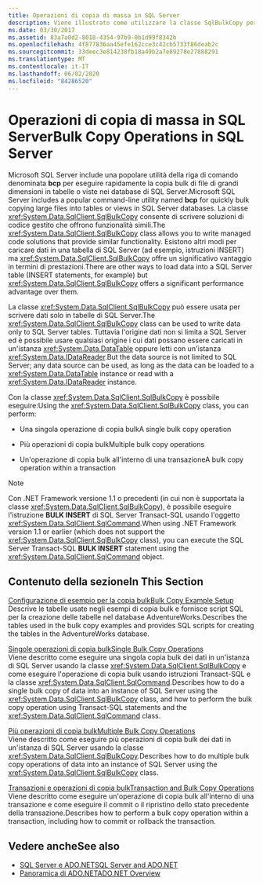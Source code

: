 ```yaml
---
title: Operazioni di copia di massa in SQL Server
description: Viene illustrato come utilizzare la classe SqlBulkCopy per scrivere soluzioni di codice gestito per la copia bulk di file di grandi dimensioni in tabelle o viste di database SQL Server.
ms.date: 03/30/2017
ms.assetid: 83a7a0d2-8018-4354-97b9-0b1d99f8342b
ms.openlocfilehash: 4f877836aa45efe162cce3c42cb5733f86deab2c
ms.sourcegitcommit: 33deec3e814238fb18a49b2a7e89278e27888291
ms.translationtype: MT
ms.contentlocale: it-IT
ms.lasthandoff: 06/02/2020
ms.locfileid: "84286520"
---
```

# <a name="bulk-copy-operations-in-sql-server"></a><span data-ttu-id="5e9fa-103">Operazioni di copia di massa in SQL Server</span><span class="sxs-lookup"><span data-stu-id="5e9fa-103">Bulk Copy Operations in SQL Server</span></span>
<span data-ttu-id="5e9fa-104">Microsoft SQL Server include una popolare utilità della riga di comando denominata **bcp** per eseguire rapidamente la copia bulk di file di grandi dimensioni in tabelle o viste nei database di SQL Server.</span><span class="sxs-lookup"><span data-stu-id="5e9fa-104">Microsoft SQL Server includes a popular command-line utility named **bcp** for quickly bulk copying large files into tables or views in SQL Server databases.</span></span> <span data-ttu-id="5e9fa-105">La classe <xref:System.Data.SqlClient.SqlBulkCopy> consente di scrivere soluzioni di codice gestito che offrono funzionalità simili.</span><span class="sxs-lookup"><span data-stu-id="5e9fa-105">The <xref:System.Data.SqlClient.SqlBulkCopy> class allows you to write managed code solutions that provide similar functionality.</span></span> <span data-ttu-id="5e9fa-106">Esistono altri modi per caricare dati in una tabella di SQL Server (ad esempio, istruzioni INSERT) ma <xref:System.Data.SqlClient.SqlBulkCopy> offre un significativo vantaggio in termini di prestazioni.</span><span class="sxs-lookup"><span data-stu-id="5e9fa-106">There are other ways to load data into a SQL Server table (INSERT statements, for example) but <xref:System.Data.SqlClient.SqlBulkCopy> offers a significant performance advantage over them.</span></span>  
  
 <span data-ttu-id="5e9fa-107">La classe <xref:System.Data.SqlClient.SqlBulkCopy> può essere usata per scrivere dati solo in tabelle di SQL Server.</span><span class="sxs-lookup"><span data-stu-id="5e9fa-107">The <xref:System.Data.SqlClient.SqlBulkCopy> class can be used to write data only to SQL Server tables.</span></span> <span data-ttu-id="5e9fa-108">Tuttavia l'origine dati non si limita a SQL Server ed è possibile usare qualsiasi origine i cui dati possano essere caricati in un'istanza <xref:System.Data.DataTable> oppure letti con un'istanza <xref:System.Data.IDataReader>.</span><span class="sxs-lookup"><span data-stu-id="5e9fa-108">But the data source is not limited to SQL Server; any data source can be used, as long as the data can be loaded to a <xref:System.Data.DataTable> instance or read with a <xref:System.Data.IDataReader> instance.</span></span>  
  
 <span data-ttu-id="5e9fa-109">Con la classe <xref:System.Data.SqlClient.SqlBulkCopy> è possibile eseguire:</span><span class="sxs-lookup"><span data-stu-id="5e9fa-109">Using the <xref:System.Data.SqlClient.SqlBulkCopy> class, you can perform:</span></span>  
  
- <span data-ttu-id="5e9fa-110">Una singola operazione di copia bulk</span><span class="sxs-lookup"><span data-stu-id="5e9fa-110">A single bulk copy operation</span></span>  
  
- <span data-ttu-id="5e9fa-111">Più operazioni di copia bulk</span><span class="sxs-lookup"><span data-stu-id="5e9fa-111">Multiple bulk copy operations</span></span>  
  
- <span data-ttu-id="5e9fa-112">Un'operazione di copia bulk all'interno di una transazione</span><span class="sxs-lookup"><span data-stu-id="5e9fa-112">A bulk copy operation within a transaction</span></span>  
  
> [!NOTE]
> <span data-ttu-id="5e9fa-113">Con .NET Framework versione 1.1 o precedenti (in cui non è supportata la classe <xref:System.Data.SqlClient.SqlBulkCopy>), è possibile eseguire l'istruzione **BULK INSERT** di SQL Server Transact-SQL usando l'oggetto <xref:System.Data.SqlClient.SqlCommand>.</span><span class="sxs-lookup"><span data-stu-id="5e9fa-113">When using .NET Framework version 1.1 or earlier (which does not support the <xref:System.Data.SqlClient.SqlBulkCopy> class), you can execute the SQL Server Transact-SQL **BULK INSERT** statement using the <xref:System.Data.SqlClient.SqlCommand> object.</span></span>  
  
## <a name="in-this-section"></a><span data-ttu-id="5e9fa-114">Contenuto della sezione</span><span class="sxs-lookup"><span data-stu-id="5e9fa-114">In This Section</span></span>  
 [<span data-ttu-id="5e9fa-115">Configurazione di esempio per la copia bulk</span><span class="sxs-lookup"><span data-stu-id="5e9fa-115">Bulk Copy Example Setup</span></span>](bulk-copy-example-setup.md)  
 <span data-ttu-id="5e9fa-116">Descrive le tabelle usate negli esempi di copia bulk e fornisce script SQL per la creazione delle tabelle nel database AdventureWorks.</span><span class="sxs-lookup"><span data-stu-id="5e9fa-116">Describes the tables used in the bulk copy examples and provides SQL scripts for creating the tables in the AdventureWorks database.</span></span>  
  
 [<span data-ttu-id="5e9fa-117">Singole operazioni di copia bulk</span><span class="sxs-lookup"><span data-stu-id="5e9fa-117">Single Bulk Copy Operations</span></span>](single-bulk-copy-operations.md)  
 <span data-ttu-id="5e9fa-118">Viene descritto come eseguire una singola copia bulk dei dati in un'istanza di SQL Server usando la classe <xref:System.Data.SqlClient.SqlBulkCopy> e come eseguire l'operazione di copia bulk usando istruzioni Transact-SQL e la classe <xref:System.Data.SqlClient.SqlCommand>.</span><span class="sxs-lookup"><span data-stu-id="5e9fa-118">Describes how to do a single bulk copy of data into an instance of SQL Server using the <xref:System.Data.SqlClient.SqlBulkCopy> class, and how to perform the bulk copy operation using Transact-SQL statements and the <xref:System.Data.SqlClient.SqlCommand> class.</span></span>  
  
 [<span data-ttu-id="5e9fa-119">Più operazioni di copia bulk</span><span class="sxs-lookup"><span data-stu-id="5e9fa-119">Multiple Bulk Copy Operations</span></span>](multiple-bulk-copy-operations.md)  
 <span data-ttu-id="5e9fa-120">Viene descritto come eseguire più operazioni di copia bulk dei dati in un'istanza di SQL Server usando la classe <xref:System.Data.SqlClient.SqlBulkCopy>.</span><span class="sxs-lookup"><span data-stu-id="5e9fa-120">Describes how to do multiple bulk copy operations of data into an instance of SQL Server using the <xref:System.Data.SqlClient.SqlBulkCopy> class.</span></span>  
  
 [<span data-ttu-id="5e9fa-121">Transazioni e operazioni di copia bulk</span><span class="sxs-lookup"><span data-stu-id="5e9fa-121">Transaction and Bulk Copy Operations</span></span>](transaction-and-bulk-copy-operations.md)  
 <span data-ttu-id="5e9fa-122">Viene descritto come eseguire un'operazione di copia bulk all'interno di una transazione e come eseguire il commit o il ripristino dello stato precedente della transazione.</span><span class="sxs-lookup"><span data-stu-id="5e9fa-122">Describes how to perform a bulk copy operation within a transaction, including how to commit or rollback the transaction.</span></span>  
  
## <a name="see-also"></a><span data-ttu-id="5e9fa-123">Vedere anche</span><span class="sxs-lookup"><span data-stu-id="5e9fa-123">See also</span></span>

- [<span data-ttu-id="5e9fa-124">SQL Server e ADO.NET</span><span class="sxs-lookup"><span data-stu-id="5e9fa-124">SQL Server and ADO.NET</span></span>](index.md)
- [<span data-ttu-id="5e9fa-125">Panoramica di ADO.NET</span><span class="sxs-lookup"><span data-stu-id="5e9fa-125">ADO.NET Overview</span></span>](../ado-net-overview.md)
